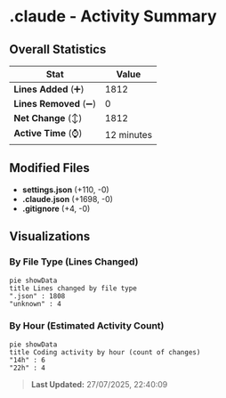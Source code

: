 # .claude - Activity Summary 

## Overall Statistics

| Stat                   | Value                                                             |
| ---------------------- | ----------------------------------------------------------------- |
| **Lines Added** (➕)   | 1812                                          |
| **Lines Removed** (➖) | 0                                        |
| **Net Change** (↕)    | 1812                |
| **Active Time** (⌚)   | 12 minutes |


## Modified Files
- **settings.json** (+110, -0)
- **.claude.json** (+1698, -0)
- **.gitignore** (+4, -0)

## Visualizations

### By File Type (Lines Changed)

```mermaid
pie showData
title Lines changed by file type
".json" : 1808
"unknown" : 4
```

### By Hour (Estimated Activity Count)

```mermaid
pie showData
title Coding activity by hour (count of changes)
"14h" : 6
"22h" : 4
```


> **Last Updated:** 27/07/2025, 22:40:09